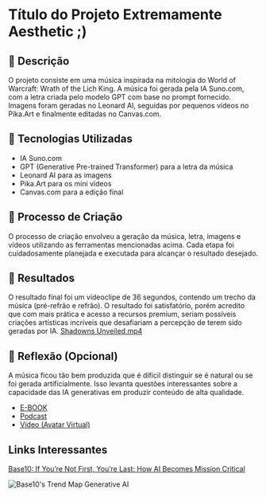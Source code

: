 # Título do Projeto Extremamente Aesthetic ;)

## 📒 Descrição
O projeto consiste em uma música inspirada na mitologia do World of Warcraft: Wrath of the Lich King. A música foi gerada pela IA Suno.com, com a letra criada pelo modelo GPT com base no prompt fornecido. Imagens foram geradas no Leonard AI, seguidas por pequenos vídeos no Pika.Art e finalmente editadas no Canvas.com.

## 🤖 Tecnologias Utilizadas
- IA Suno.com
- GPT (Generative Pre-trained Transformer) para a letra da música
- Leonard AI para as imagens
- Pika.Art para os mini vídeos
- Canvas.com para a edição final

## 🧐 Processo de Criação
O processo de criação envolveu a geração da música, letra, imagens e vídeos utilizando as ferramentas mencionadas acima. Cada etapa foi cuidadosamente planejada e executada para alcançar o resultado desejado.

## 🚀 Resultados
O resultado final foi um videoclipe de 36 segundos, contendo um trecho da música (pré-refrão e refrão). O resultado foi satisfatório, porém acredito que com mais prática e acesso a recursos premium, seriam possíveis criações artísticas incríveis que desafiariam a percepção de terem sido geradas por IA.
[Shadowns Unveiled.mp4](short%20Shadowns%20Unveiled.mp4)

## 💭 Reflexão (Opcional)
A música ficou tão bem produzida que é difícil distinguir se é natural ou se foi gerada artificialmente. Isso levanta questões interessantes sobre a capacidade das IA generativas em produzir conteúdo de alta qualidade.

- [E-BOOK](/exemplos/E-BOOK.md)
- [Podcast](/exemplos/PODCAST.md)
- [Vídeo (Avatar Virtual)](/exemplos/VIDEO.md)

## Links Interessantes

[Base10: If You’re Not First, You’re Last: How AI Becomes Mission Critical](https://base10.vc/post/generative-ai-mission-critical/)

![Base10's Trend Map Generative AI](https://github.com/digitalinnovationone/lab-natty-or-not/assets/730492/f4df26e8-f8f7-4419-8252-c69d73ea930c)
